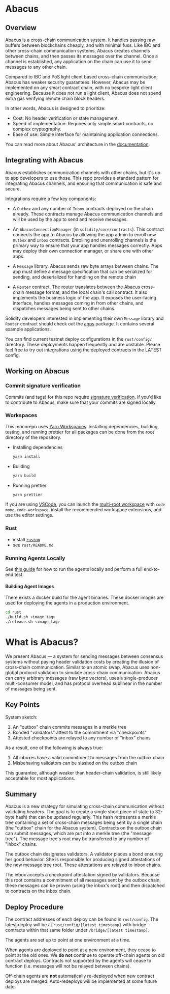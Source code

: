 # Abacus

## Overview

Abacus is a cross-chain communication system. It handles passing raw buffers
between blockchains cheaply, and with minimal fuss. Like IBC and other
cross-chain communication systems, Abacus creates channels between chains, and
then passes its messages over the channel. Once a channel is established, any
application on the chain can use it to send messages to any other chain.

Compared to IBC and PoS light client based cross-chain communication, Abacus
has weaker security guarantees. However, Abacus may be implemented on any smart
contract chain, with no bespoke light client engineering. Because it does not run
a light client, Abacus does not spend extra gas verifying remote chain block headers.

In other words, Abacus is designed to prioritize:

- Cost: No header verification or state management.
- Speed of implementation: Requires only simple smart contracts, no complex
  cryptography.
- Ease of use: Simple interface for maintaining application connections.

You can read more about Abacus' architecture in the [documentation](https://docs.useabacus.network/).

## Integrating with Abacus

Abacus establishes communication channels with other chains, but it's up to app
developers to use those. This repo provides a standard pattern for integrating
Abacus channels, and ensuring that communication is safe and secure.

Integrations require a few key components:

- A `Outbox` and any number of `Inbox` contracts deployed on the chain already.
  These contracts manage Abacus communication channels and will be used by the
  app to send and receive messages.

- An `AbacusConnectionManager` (in `solidity/core/contracts`). This
  contract connects the app to Abacus by allowing the app admin to enroll new
  `Outbox` and `Inbox` contracts. Enrolling and unenrolling channels is the
  primary way to ensure that your app handles messages correctly. Apps may
  deploy their own connection manager, or share one with other apps.

- A `Message` library. Abacus sends raw byte arrays between chains. The app
  must define a message specification that can be serialized for sending, and
  deserialized for handling on the remote chain

- A `Router` contract. The router translates between the Abacus cross-chain
  message format, and the local chain's call contract. It also implements the
  business logic of the app. It exposes the user-facing interface, handles
  messages coming in from other chains, and dispatches messages being sent to
  other chains.

Solidity developers interested in implementing their own `Message` library and
`Router` contract should check out the [apps](./solidity/apps/) package. It contains several example applications.

You can find current testnet deploy configurations in the `rust/config/`
directory. These deployments happen frequently and are unstable. Please feel
free to try out integrations using the deployed contracts in the LATEST config.

## Working on Abacus

### Commit signature verification

Commits (and tags) for this repo require [signature verification](https://docs.github.com/en/github/authenticating-to-github/managing-commit-signature-verification/about-commit-signature-verification). If you'd like to contribute to Abacus, make sure that your commits are signed locally.

### Workspaces

This monorepo uses [Yarn Workspaces](https://yarnpkg.com/features/workspaces). Installing dependencies, building, testing, and running prettier for all packages can be done from the root directory of the repository.

- Installing dependencies

  ```bash
  yarn install
  ```

- Building

  ```bash
  yarn build
  ```

- Running prettier

  ```bash
  yarn prettier
  ```

If you are using [VSCode](https://code.visualstudio.com/), you can launch the [multi-root workspace](https://code.visualstudio.com/docs/editor/multi-root-workspaces) with `code mono.code-workspace`, install the recommended workspace extensions, and use the editor settings.

### Rust

- install [`rustup`](https://rustup.rs)
- see `rust/README.md`

### Running Agents Locally
See [this guide](./running-locally.md) for how to run the agents locally and perform a full end-to-end test.

#### Building Agent Images

There exists a docker build for the agent binaries. These docker images are used for deploying the agents in a production environment.

```bash
cd rust
./build.sh <image_tag>
./release.sh <image_tag>
```

# What is Abacus?

We present Abacus — a system for sending messages between consensus systems
without paying header validation costs by creating the illusion of cross-chain
communication. Similar to an atomic swap, Abacus uses non-global protocol
validation to simulate cross-chain communication. Abacus can carry arbitrary
messages (raw byte vectors), uses a single-producer multi-consumer model, and
has protocol overhead sublinear in the number of messages being sent.

## Key Points

System sketch:

1. An "outbox" chain commits messages in a merkle tree
2. Bonded "validators" attest to the commitment via "checkpoints"
3. Attested checkpoints are relayed to any number of "inbox" chains

As a result, one of the following is always true:

1. All inboxes have a valid commitment to messages from the outbox chain
2. Misbehaving validators can be slashed on the outbox chain

This guarantee, although weaker than header-chain validation, is still likely
acceptable for most applications.

## Summary

Abacus is a new strategy for simulating cross-chain communication without
validating headers. The goal is to create a single short piece of state (a
32-byte hash) that can be updated regularly. This hash represents a merkle tree
containing a set of cross-chain messages being sent by a single chain (the
"outbox" chain for the Abacus system). Contracts on the outbox chain can submit
messages, which are put into a merkle tree (the "message tree"). The message
tree's root may be transferred to any number of "inbox" chains.

The outbox chain designates validators. A validator places a bond ensuring
her good behavior. She is responsible for producing signed attestations of the
new message tree root. These attestations are relayed to inbox chains.

The inbox accepts a checkpoint attestation signed by validators. Because this root
contains a commitment of all messages sent by the outbox chain, these messages
can be proven (using the inbox's root) and then dispatched to contracts on the
inbox chain.

## Deploy Procedure

The contract addresses of each deploy can be found in `rust/config`. The latest
deploy will be at `rust/config/[latest timestamp]` with bridge contracts within
that same folder under `/bridge/[latest timestamp]`.

The agents are set up to point at one environment at a time.

When agents are deployed to point at a new environment, they cease to point at
the old ones. We **do not** continue to operate off-chain agents on old contract
deploys. Contracts not supported by the agents will cease to function (i.e.
messages will not be relayed between chains).

Off-chain agents are **not** automatically re-deployed when new contract deploys
are merged. Auto-redeploys will be implemented at some future date.
